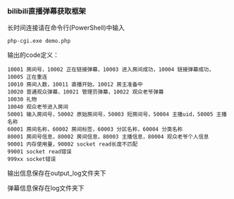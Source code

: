 ### bilibili直播弹幕获取框架

长时间连接请在命令行(PowerShell)中输入

	php-cgi.exe demo.php

输出的code定义：

	10001 房间号，10002 正在链接弹幕，10003 进入房间成功，10004 链接弹幕成功，10005 正在重连
	10010 房间人数，10011 直播开始，10012 房主准备中
	10020 普通观众弹幕，10021 管理员弹幕，10022 观众老爷弹幕
	10030 礼物
	10040 观众老爷进入房间
	50001 输入房间号，50002 原始房间号，50003 短房间号，50004 主播uid，50005 主播名称
	60001 房间名称，60002 房间标签，60003 分区名称，60004 分类名称
	80001 房间号信息，80002 房间信息，80003 主播信息，80004 观众老爷个人信息
	90001 内存使用量，90002 socket read长度不匹配
	99001 socket read错误
	999xx socket错误

输出信息保存在output_log文件夹下

弹幕信息保存在log文件夹下

